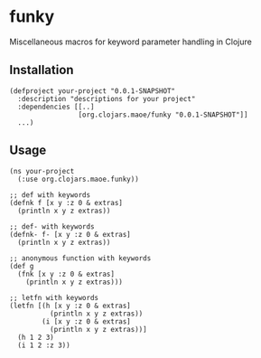 funky
==============

Miscellaneous macros for keyword parameter handling in Clojure

Installation
-------------

    (defproject your-project "0.0.1-SNAPSHOT"
      :description "descriptions for your project"
      :dependencies [[..]
                     [org.clojars.maoe/funky "0.0.1-SNAPSHOT"]]
      ...)

Usage
-------------

    (ns your-project
      (:use org.clojars.maoe.funky))
     
    ;; def with keywords
    (defnk f [x y :z 0 & extras]
      (println x y z extras))
     
    ;; def- with keywords
    (defnk- f- [x y :z 0 & extras]
      (println x y z extras))
     
    ;; anonymous function with keywords
    (def g
      (fnk [x y :z 0 & extras]
        (println x y z extras)))
     
    ;; letfn with keywords
    (letfn [(h [x y :z 0 & extras]
              (println x y z extras))
            (i [x y :z 0 & extras]
              (println x y z extras))]
      (h 1 2 3)
      (i 1 2 :z 3))
